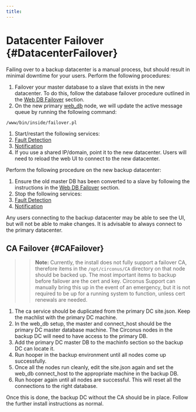```yaml
---
title:
---
```


# Datacenter Failover {#DatacenterFailover}
Failing over to a backup datacenter is a manual process, but should result in minimal downtime for your users. Perform the following procedures:

 1. Failover your master database to a slave that exists in the new datacenter.  To do this, follow the database failover procedure outlined in the [Web DB Failover](/Roles/web_db.md#WebDBFailover) section.
 1. On the new primary [web_db](/Roles/web_db.md) node, we will update the active message queue by running the following command:
```
/www/bin/inside/failover.pl
```
 1. Start/restart the following services:
  1. [Fault Detection](/Roles/fault_detection.md)
  1. [Notification](/Roles/notification.md)
 1. If you use a shared IP/domain, point it to the new datacenter.  Users will need to reload the web UI to connect to the new datacenter.

Perform the following procedure on the new backup datacenter:

 1. Ensure the old master DB has been converted to a slave by following the instructions in the [Web DB Failover](/Roles/web_db.md#WebDBFailover) section.
 1. Stop the following services:
   1. [Fault Detection](/Roles/fault_detection.md)
   1. [Notification](/Roles/notification.md)

Any users connecting to the backup datacenter may be able to see the UI, but will not be able to make changes. It is advisable to always connect to the primary datacenter.


## CA Failover {#CAFailover}
>> **Note:** Currently, the install does not fully support a failover CA, therefore items in the `/opt/circonus/CA` directory on that node should be backed up. The most important items to backup before failover are the cert and key. Circonus Support can manually bring this up in the event of an emergency, but it is not required to be up for a running system to function, unless cert renewals are needed.

 1. The ca service should be duplicated from the primary DC site.json. Keep the machlist with the primary DC machine.
 1. In the web_db setup, the master and connect_host should be the primary DC master database machine. The Circonus nodes in the backup DC will need to have access to the primary DB.
 1. Add the primary DC master DB to the machinfo section so the backup DC can locate it.
 1. Run hooper in the backup environment until all nodes come up successfully.
 1. Once all the nodes run cleanly, edit the site.json again and set the web_db connect_host to the appropriate machine in the backup DB.
 1. Run hooper again until all nodes are successful. This will reset all the connections to the right database.  

Once this is done, the backup DC without the CA should be in place. Follow the further install instructions as normal.
